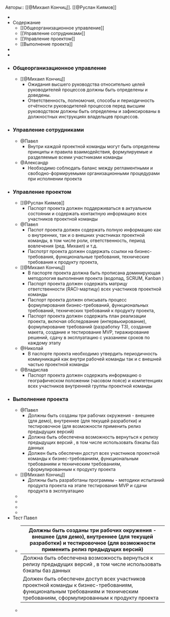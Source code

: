 Авторы:: [[@Михаил Кончиц]]. [[@Руслан Киямов]]

-
- Содержание
	- [[Общеорганизационное управление]]
	- [[Управление сотрудниками]]
	- [[Управление проектом]]
	- [[Выполнение проекта]]
-
-
- ### Общеорганизационное управление
	- [[@Михаил Кончиц]]
		- Ожидания высшего руководства относительно целей руководителей процессов должны быть определены и доведены.
		- Ответственность, полномочия, способы и периодичность отчётности руководителей процессов перед высшим руководством должны быть определены и зафиксированы в должностных инструкциях владельцев процессов.
- ### Управление сотрудниками
	- @Павел
		- Внутри каждой проектной команды могут быть определены принципы и правила взаимодействия, формулируемые и разделяемые всеми участниками команды
	- @Александр
		- Необходимо соблюдать баланс между регламентными и свободно-формируемыми организационными процедурами при исполнении проекта
- ### Управление проектом
	- [[@Руслан Киямов]]
		- Паспорт проекта должен поддерживаться в актуальном состоянии и содержать контактную информацию всех участников проектной команды
	- @Павел
		- Паспот проекта должен содержать полную информацию как о внутренних, так и о внешних участниках проектной команды, в том числе роли, ответственность, период вовлечения (ред. Михаил) и т.д.
		- Паспотрт проекта должен содержать ссылки на бизнес-требования, функциональные требования, технические требования к продукту проекта,
	- [[@Михаил Кончиц]]
		- В паспорте проекта должна быть прописана доминирующая методология выполнения проекта (водопад, SCRUM, Kanban )
		- Паспорт проекта должен содержать матрицу ответственности (RACI-мартицу) всех участников проектной команды
		- Паспорт проекта должен описывать процесс формулирования бизнес-требований, функциональных требований, технических требований к продукту проекта,
		- Паспорт проекта должен содержать план реализации проекта, включая обследование (интервьюирование), формулирование требований (разработку ТЗ), создание макета, создание и тестирование MVP, тиражирование решений, сдачу в эксплуатацию с указанием сроков по каждому этапу
	- @Николай
		- В паспорте проекта необходимо утвердить периодичность коммуникаций как внутри рабочей команды так и с внешней частью проектной команды
	- @Владислав
		- Паспорт проекта должен содержать информацию о географическом положении (часовом поясе) и компетенциях всех участников внутренней группы проектной команды
- ### Выполнение проекта
	- @Павел
		- Должны быть созданы три рабочих окружения - внешнее (для демо), внутреннее (для текущей разработки) и тестировочное (для возможности применить релиз  предыдущих версий)
		- Должна быть обеспечена возможность вернуться к релизу предыдущих версий , в том числе использовать бэкапы баз данных
		- Должен быть обеспечен доступ всех участников проектной команды к бизнес-требованиям, функциональным требованиям и техническим требованиям, сформулированным к продукту проекта
	- [[@Михаил Кончиц]]
		- Должны быть разработаны программы - методики испытаний продукта проекта на этапе тестирования MVP и сдачи продукта в эксплуатацию
	-
	-
	-
	-
- Тест Павел
	- | Должны быть созданы три рабочих окружения - внешнее (для демо), внутреннее (для текущей разработки) и тестировочное (для возможности применить релиз предыдущих версий) |
	  | --- |
	  | Должна быть обеспечена возможность вернуться к релизу предыдущих версий , в том числе использовать бэкапы баз данных |
	  | Должен быть обеспечен доступ всех участников проектной команды к бизнес-требованиям, функциональным требованиям и техническим требованиям, сформулированным к продукту проекта |
	-